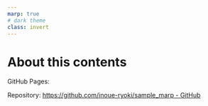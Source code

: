 ```yaml
---
marp: true
# dark theme
class: invert
---
```

<!-- headingDivider: 1 -->

# About this contents

GitHub Pages: 

Repository: [https://github.com/inoue-ryoki/sample_marp - GitHub](https://github.com/inoue-ryoki/sample_marp)
